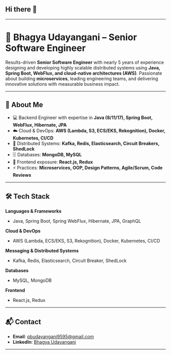 ## Hi there 👋
---

# 🚀 Bhagya Udayangani – Senior Software Engineer

Results-driven **Senior Software Engineer** with nearly 5 years of experience designing and developing highly scalable distributed systems using **Java, Spring Boot, WebFlux, and cloud-native architectures (AWS)**. Passionate about building **microservices**, leading engineering teams, and delivering innovative solutions with measurable business impact.

---

## 📌 About Me

* 💻 Backend Engineer with expertise in **Java (8/11/17), Spring Boot, WebFlux, Hibernate, JPA**
* ☁️ Cloud & DevOps: **AWS (Lambda, S3, ECS/EKS, Rekognition), Docker, Kubernetes, CI/CD**
* 📡 Distributed Systems: **Kafka, Redis, Elasticsearch, Circuit Breakers, ShedLock**
* 🗄️ Databases: **MongoDB, MySQL**
* 🎨 Frontend exposure: **React.js, Redux**
* ⚡ Practices: **Microservices, OOP, Design Patterns, Agile/Scrum, Code Reviews**

---

## 🛠️ Tech Stack

**Languages & Frameworks**

* Java, Spring Boot, Spring WebFlux, Hibernate, JPA, GraphQL

**Cloud & DevOps**

* AWS (Lambda, ECS/EKS, S3, Rekognition), Docker, Kubernetes, CI/CD

**Messaging & Distributed Systems**

* Kafka, Redis, Elasticsearch, Circuit Breaker, ShedLock

**Databases**

* MySQL, MongoDB

**Frontend**

* React.js, Redux

---

## 📬 Contact

* **Email**: [pbudayangani9595@gmail.com](mailto:pbudayangani9595@gmail.com)
* **LinkedIn**: [Bhagya Udayangani](http://www.linkedin.com/in/bhagya-udayangani-536bb215b)

---
